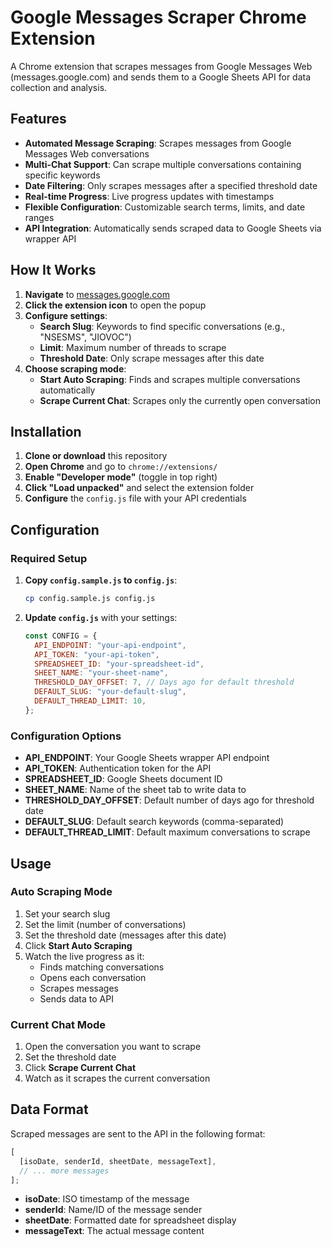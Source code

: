 # Google Messages Scraper Chrome Extension

A Chrome extension that scrapes messages from Google Messages Web (messages.google.com) and sends them to a Google Sheets API for data collection and analysis.

## Features

- **Automated Message Scraping**: Scrapes messages from Google Messages Web conversations
- **Multi-Chat Support**: Can scrape multiple conversations containing specific keywords
- **Date Filtering**: Only scrapes messages after a specified threshold date
- **Real-time Progress**: Live progress updates with timestamps
- **Flexible Configuration**: Customizable search terms, limits, and date ranges
- **API Integration**: Automatically sends scraped data to Google Sheets via wrapper API

## How It Works

1. **Navigate** to [messages.google.com](https://messages.google.com)
2. **Click the extension icon** to open the popup
3. **Configure settings**:
   - **Search Slug**: Keywords to find specific conversations (e.g., "NSESMS", "JIOVOC")
   - **Limit**: Maximum number of threads to scrape
   - **Threshold Date**: Only scrape messages after this date
4. **Choose scraping mode**:
   - **Start Auto Scraping**: Finds and scrapes multiple conversations automatically
   - **Scrape Current Chat**: Scrapes only the currently open conversation

## Installation

1. **Clone or download** this repository
2. **Open Chrome** and go to `chrome://extensions/`
3. **Enable "Developer mode"** (toggle in top right)
4. **Click "Load unpacked"** and select the extension folder
5. **Configure** the `config.js` file with your API credentials

## Configuration

### Required Setup

1. **Copy `config.sample.js` to `config.js`**:

   ```bash
   cp config.sample.js config.js
   ```

2. **Update `config.js`** with your settings:
   ```javascript
   const CONFIG = {
     API_ENDPOINT: "your-api-endpoint",
     API_TOKEN: "your-api-token",
     SPREADSHEET_ID: "your-spreadsheet-id",
     SHEET_NAME: "your-sheet-name",
     THRESHOLD_DAY_OFFSET: 7, // Days ago for default threshold
     DEFAULT_SLUG: "your-default-slug",
     DEFAULT_THREAD_LIMIT: 10,
   };
   ```

### Configuration Options

- **API_ENDPOINT**: Your Google Sheets wrapper API endpoint
- **API_TOKEN**: Authentication token for the API
- **SPREADSHEET_ID**: Google Sheets document ID
- **SHEET_NAME**: Name of the sheet tab to write data to
- **THRESHOLD_DAY_OFFSET**: Default number of days ago for threshold date
- **DEFAULT_SLUG**: Default search keywords (comma-separated)
- **DEFAULT_THREAD_LIMIT**: Default maximum conversations to scrape

## Usage

### Auto Scraping Mode

1. Set your search slug
2. Set the limit (number of conversations)
3. Set the threshold date (messages after this date)
4. Click **Start Auto Scraping**
5. Watch the live progress as it:
   - Finds matching conversations
   - Opens each conversation
   - Scrapes messages
   - Sends data to API

### Current Chat Mode

1. Open the conversation you want to scrape
2. Set the threshold date
3. Click **Scrape Current Chat**
4. Watch as it scrapes the current conversation

## Data Format

Scraped messages are sent to the API in the following format:

```javascript
[
  [isoDate, senderId, sheetDate, messageText],
  // ... more messages
];
```

- **isoDate**: ISO timestamp of the message
- **senderId**: Name/ID of the message sender
- **sheetDate**: Formatted date for spreadsheet display
- **messageText**: The actual message content
